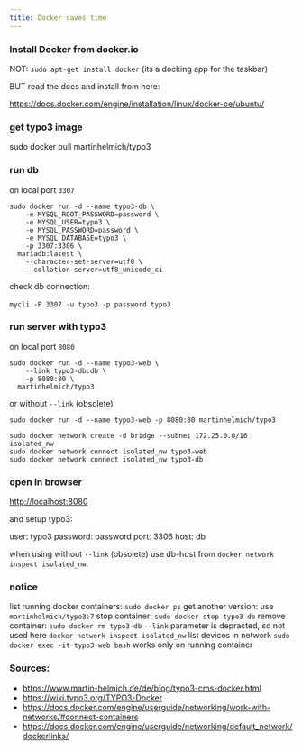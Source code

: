 ```yaml
---
title: Docker saves time
---
```


### Install Docker from docker.io

NOT: `sudo apt-get install docker` (its a docking app for the taskbar)

BUT read the docs and install from here:

<https://docs.docker.com/engine/installation/linux/docker-ce/ubuntu/>

### get typo3 image

   sudo docker pull martinhelmich/typo3

### run db

on local port `3307`

```
sudo docker run -d --name typo3-db \
    -e MYSQL_ROOT_PASSWORD=password \
    -e MYSQL_USER=typo3 \
    -e MYSQL_PASSWORD=password \
    -e MYSQL_DATABASE=typo3 \
    -p 3307:3306 \
  mariadb:latest \
    --character-set-server=utf8 \
    --collation-server=utf8_unicode_ci
```
    
check db connection:

`mycli -P 3307 -u typo3 -p password typo3`
   
### run server with typo3

on local port `8080`

```
sudo docker run -d --name typo3-web \
    --link typo3-db:db \
    -p 8080:80 \
  martinhelmich/typo3
```

or without `--link` (obsolete)

```
sudo docker run -d --name typo3-web -p 8080:80 martinhelmich/typo3

sudo docker network create -d bridge --subnet 172.25.0.0/16 isolated_nw
sudo docker network connect isolated_nw typo3-web
sudo docker network connect isolated_nw typo3-db
```

### open in browser

<http://localhost:8080>

and setup typo3:

user: typo3
password: password
port: 3306
host: db

when using without `--link` (obsolete) use db-host from `docker network inspect isolated_nw`.

### notice

list running docker containers: `sudo docker ps`
get another version: use `martinhelmich/typo3:7`
stop container: `sudo docker stop typo3-db`
remove container: `sudo docker rm typo3-db`
`--link` parameter is depracted, so not used here
`docker network inspect isolated_nw` list devices in network
`sudo docker exec -it typo3-web bash` works only on running container

### Sources:

* <https://www.martin-helmich.de/de/blog/typo3-cms-docker.html>
* <https://wiki.typo3.org/TYPO3-Docker>
* <https://docs.docker.com/engine/userguide/networking/work-with-networks/#connect-containers>
* <https://docs.docker.com/engine/userguide/networking/default_network/dockerlinks/>
